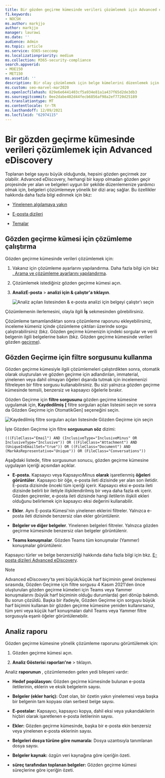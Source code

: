 ```yaml
---
title: Bir gözden geçirme kümesinde verileri çözümlemek için Advanced eDiscovery
f1.keywords:
- NOCSH
ms.author: markjjo
author: markjjo
manager: laurawi
ms.date: ''
audience: Admin
ms.topic: article
ms.service: O365-seccomp
ms.localizationpriority: medium
ms.collection: M365-security-compliance
search.appverid:
- MOE150
- MET150
ms.assetid: ''
description: Bir olay çözümlemek için belge kümelerini düzenlemek için Advanced eDiscovery öğrenin.
ms.custom: seo-marvel-mar2020
ms.openlocfilehash: 829e6e6441403cf5a934e81a1a437f65d2de3db3
ms.sourcegitcommit: 0ee2dabe402d44fecb6856af98a2ef7720d25189
ms.translationtype: MT
ms.contentlocale: tr-TR
ms.lasthandoff: 12/09/2021
ms.locfileid: "62974115"
---
```

# <a name="analyze-data-in-a-review-set-in-advanced-ediscovery"></a>Bir gözden geçirme kümesinde verileri çözümlemek için Advanced eDiscovery

Toplanan belge sayısı büyük olduğunda, hepsini gözden geçirmek zor olabilir. Advanced eDiscovery, herhangi bir kayıp olmadan gözden geçir projesinde yer alan ve belgeleri uygun bir şekilde düzenlemenize yardımcı olmak için, belgeleri çözümlemeye yönelik bir dizi araç sağlar. Bu özellikler hakkında daha fazla bilgi edinmek için bkz:

- [Yinelenen algılamaya yakın](near-duplicate-detection-in-advanced-ediscovery.md)

- [E-posta dizileri](email-threading-in-advanced-ediscovery.md)

- [Temalar](themes-in-advanced-ediscovery.md)

## <a name="run-analytics-for-a-review-set"></a>Gözden geçirme kümesi için çözümleme çalıştırma

Gözden geçirme kümesinde verileri çözümlemek için:

1. Vakanız için çözümleme ayarlarını yapılandırma. Daha fazla bilgi için bkz [. Arama ve çözümleme ayarlarını yapılandırma](configure-search-and-analytics-settings-in-advanced-ediscovery.md).

2. Çözümlemek istediğiniz gözden geçirme kümesi açın.

3. **AnalizE-posta** >  **analizi için & çalıştır'a tıklayın**.

   ![Analiz açılan listesinden & e-posta analizi için belgeyi çalıştır'ı seçin](..\media\RunAnalytics1.png)

Çözümlemenin ilerlemesini, olayla ilgili **İş** sekmesinden görebilirsiniz.

 Çözümleme tamamlandıktan sonra çözümleme raporunu ekleyebilirsiniz, inceleme kümeniz içinde çözümleme çıktıları üzerinde sorgu çalıştırabilirsiniz (bkz. Gözden geçirme kümenizin içindeki [](review-set-search.md)sorgular ve verili belgenin ilgili belgelerine bakın (bkz. Gözden geçirme kümesinde verileri gözden [geçirme](reviewing-data-in-review-set.md)).

## <a name="using-the-for-review-filter-query"></a>Gözden Geçirme için filtre sorgusunu kullanma

Gözden geçirme kümesiyle ilgili çözümlemeleri çalıştırdikten sonra, otomatik olarak oluşturulan ve gözden geçirme için adlandırılan, immaterial, yinelenen veya dahil olmayan öğeleri dışarıda tutmak için incelemenizi filtreleyen bir filtre sorgusu kullanabilirsiniz. Bu sizi yalnızca gözden geçirme kümesinde temsili, benzersiz ve kapsayıcı öğelerle bırakır.

Gözden Geçirme için **filtre sorgusunu** gözden geçirme kümesine uygulamak için, **Kaydedilmiş** **\[** filtre sorguları açılan listesini seçin ve sonra da Gözden Geçirme için OtomatikGen] seçeneğini seçin.

![Kaydedilmiş filtre sorguları açılan listesinde Gözden Geçirme için seçin](..\media\ForReviewFilterQuery1.png)

İşte Gözden Geçirme için filtre **sorgusunun söz** dizimi:

`(((FileClass="Email") AND (InclusiveType="InclusiveMinus" OR InclusiveType="Inclusive")) OR ((FileClass="Attachment") AND (UniqueInEmailSet="true")) OR ((FileClass="Document") AND (MarkAsRepresentative="Unique")) OR (FileClass="Conversations"))`

Aşağıdaki listede, filtre sorgusunun sonucu, gözden geçirme kümesine uygulayan içeriği açısından açıklar.

- **E-posta.** Kapsayıcı veya KapsayıcıMinus **olarak** işaretlenmiş **öğeleri görüntüler**. Kapsayıcı bir öğe, e-posta ileti dizisinde yer alan son iletidir. E-posta dizisinde önceki tüm içeriği içerir. Kapsayıcı eksi e-posta ileti dizisinde belirli bir iletiyle ilişkilendirilmiş bir veya daha fazla ek içerir. Gözden geçirenler, e-posta ileti dizisinde hangi iletilerin ilişkili ekleri olduğunu belirlemek için kapsayıcı eksi değerini kullanabilir.

- **Ekler**. Aynı E-posta Kümesi'nin yinelenen eklerini filtreler. Yalnızca e-posta ileti dizisinde benzersiz olan ekler görüntülenir.

- **Belgeler ve diğer belgeler**. Yinelenen belgeleri filtreler. Yalnızca gözden geçirme kümesinde benzersiz olan belgeler görüntülenir.

- **Teams konuşmalar**. Gözden Teams tüm konuşmalar (Yammer) konuşmalar görüntülenir.

Kapsayıcı türler ve belge benzersizliği hakkında daha fazla bilgi için bkz. [E-posta dizileri Advanced eDiscovery](email-threading-in-advanced-ediscovery.md).

> [!NOTE]
> Advanced eDiscovery'ta yeni büyük[](advanced-ediscovery-new-case-format.md)/küçük harf biçiminin genel önizlemesi sırasında, Gözden  Geçirme için filtre sorgusu 4 Kasım 2021'den önce oluşturulan gözden geçirme kümeleri için Teams veya Yammer konuşmalarını (büyük harf biçiminin olduğu durumlarda) geri dönüp bakmdı. Bu sorun çözüldü. Başka bir ifadeyle, Gözden Geçirme için  sorguyu büyük harf biçimini kullanan bir gözden geçirme kümesine yeniden kullanırsanız, tüm yeni veya küçük harf konuşmaları dahil Teams veya Yammer filtre sorgusuyla eşanlı öğeler görüntülenebilir.

## <a name="analytics-report"></a>Analiz raporu

Gözden geçirme kümesine yönelik çözümleme raporunu görüntülemek için:

1. Gözden geçirme kümesi açın.

2. **Analiz Gösterisi** **raporları'ne** >  tıklayın.

Analiz **raporunun** , çözümlemeden gelen yedi bileşeni vardır:

- **Hedef popülasyon:** Gözden geçirme kümesinde bulunan e-posta iletilerinin, eklerin ve eksik belgelerin sayısı.

- **Belgeler (ekler hariç):** Özet olan, bir özetin yakın yinelemesi veya başka bir belgenin tam kopyası olan serbest belge sayısı.

- **E-postalar:** Kapsayıcı, kapsayıcı kopya, dahil eksi veya yukarıdakilerin hiçbiri olarak işaretlenen e-posta iletilerinin sayısı.

- **Ekler:** Gözden geçirme kümesinde, başka bir e-posta ekin benzersiz veya yinelenen e-posta eklerinin sayısı.

- **Belgeleri dosya türüne göre numarala:** Dosya uzantısıyla tanımlanan dosya sayısı.

- **Belgeler kaynak:** özgün veri kaynağına göre içeriğin özeti.

- **süreç tarafından toplanan belgeler:** Gözden geçirme kümesi süreçlerine göre içeriğin özeti. 
